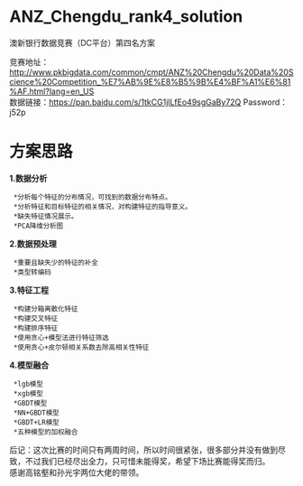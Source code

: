 # ANZ_Chengdu_rank4_solution
澳新银行数据竞赛（DC平台）第四名方案

竞赛地址：http://www.pkbigdata.com/common/cmpt/ANZ%20Chengdu%20Data%20Science%20Competition_%E7%AB%9E%E8%B5%9B%E4%BF%A1%E6%81%AF.html?lang=en_US  
数据链接：https://pan.baidu.com/s/1tkCG1jlLfEo49sgGaBy72Q  Password：j52p   

# 方案思路

**1.数据分析**  

     *分析每个特征的分布情况，可找到的数据分布特点。 
     *分析特征和目标特征的相关情况，对构建特征的指导意义。  
     *缺失特征情况展示。  
     *PCA降维分析图  
     
**2.数据预处理**  

     *重要且缺失少的特征的补全  
     *类型转编码  
**3.特征工程**

     *构建分箱离散化特征  
     *构建交叉特征  
     *构建排序特征  
     *使用贪心+模型法进行特征筛选  
     *使用贪心+皮尔顿相关系数去除高相关性特征  
**4.模型融合**  

     *lgb模型  
     *xgb模型  
     *GBDT模型  
     *NN+GBDT模型  
     *GBDT+LR模型  
     *五种模型的加权融合  
     
后记：这次比赛的时间只有两周时间，所以时间很紧张，很多部分并没有做到尽致，不过我们已经尽出全力，只可惜未能得奖，希望下场比赛能得奖而归。  
感谢高铭壑和孙光宇两位大佬的带领。
